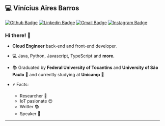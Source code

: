 
## :computer: Vinícius Aires Barros

[![Github Badge](https://img.shields.io/badge/-Github-000?style=flat-square&logo=Github&logoColor=white&link=https://github.com/v4ires)](https://github.com/v4ires)
[![Linkedin Badge](https://img.shields.io/badge/-LinkedIn-blue?style=flat-square&logo=Linkedin&logoColor=white&link=https://www.linkedin.com/in/v4ires/)](https://www.linkedin.com/in/v4ires/)
[![Gmail Badge](https://img.shields.io/badge/-Gmail-c14438?style=flat-square&logo=Gmail&logoColor=white&link=mailto:v4ires@gmail.com)](mailto:malone.nykolle@gmail.com)
[![Instagram Badge](https://img.shields.io/badge/-Instagram-BF008C?style=flat-square&logo=Instagram&logoColor=white&link=https://www.instagram.com/v4ires)](https://www.instagram.com/v4ires) 

### Hi there! 👋

- **Cloud Engineer** back-end and front-end developer.
- 💻 Java, Python, Javascript, TypeScript and **more**.
- :books: Graduated by **Federal University of Tocantins** and **University of São Paulo** :blue_heart: and currently studying at **Unicamp** :purple_heart: 

- ⚡ Facts:
  - Researcher :paperclip:
  - IoT pasionate :heart_eyes:
  - Writter :books:
  - Speaker :bust_in_silhouette:

---
